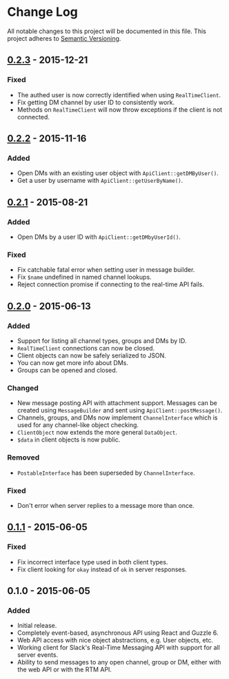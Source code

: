 # Change Log
All notable changes to this project will be documented in this file.
This project adheres to [Semantic Versioning](http://semver.org).

## [0.2.3] - 2015-12-21
### Fixed
- The authed user is now correctly identified when using `RealTimeClient`.
- Fix getting DM channel by user ID to consistently work.
- Methods on `RealTimeClient` will now throw exceptions if the client is not connected.

## [0.2.2] - 2015-11-16
### Added
- Open DMs with an existing user object with `ApiClient::getDMByUser()`.
- Get a user by username with `ApiClient::getUserByName()`.

## [0.2.1] - 2015-08-21
### Added
- Open DMs by a user ID with `ApiClient::getDMbyUserId()`.

### Fixed
- Fix catchable fatal error when setting user in message builder.
- Fix `$name` undefined in named channel lookups.
- Reject connection promise if connecting to the real-time API fails.

## [0.2.0] - 2015-06-13
### Added
- Support for listing all channel types, groups and DMs by ID.
- `RealTimeClient` connections can now be closed.
- Client objects can now be safely serialized to JSON.
- You can now get more info about DMs.
- Groups can be opened and closed.

### Changed
- New message posting API with attachment support. Messages can be created using `MessageBuilder` and sent using `ApiClient::postMessage()`.
- Channels, groups, and DMs now implement `ChannelInterface` which is used for any channel-like object checking.
- `ClientObject` now extends the more general `DataObject`.
- `$data` in client objects is now public.

### Removed
- `PostableInterface` has been superseded by `ChannelInterface`.

### Fixed
- Don't error when server replies to a message more than once.

## [0.1.1] - 2015-06-05
### Fixed
- Fix incorrect interface type used in both client types.
- Fix client looking for `okay` instead of `ok` in server responses.

## 0.1.0 - 2015-06-05
### Added
- Initial release.
- Completely event-based, asynchronous API using React and Guzzle 6.
- Web API access with nice object abstractions, e.g. User objects, etc.
- Working client for Slack's Real-Time Messaging API with support for all server events.
- Ability to send messages to any open channel, group or DM, either with the web API or with the RTM API.


[unreleased]: https://github.com/coderstephen/slack-client/compare/v0.2.3...HEAD
[0.2.3]: https://github.com/coderstephen/slack-client/compare/v0.2.2...v0.2.3
[0.2.2]: https://github.com/coderstephen/slack-client/compare/v0.2.1...v0.2.2
[0.2.1]: https://github.com/coderstephen/slack-client/compare/v0.2.0...v0.2.1
[0.2.0]: https://github.com/coderstephen/slack-client/compare/v0.1.1...v0.2.0
[0.1.1]: https://github.com/coderstephen/slack-client/compare/v0.1.0...v0.1.1
